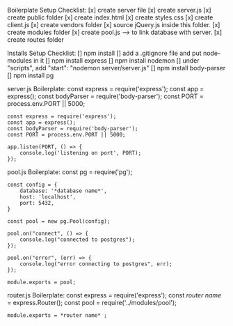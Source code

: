 Boilerplate Setup Checklist:
    [x] create server file
        [x] create server.js
        [x] create public folder
            [x] create index.html
            [x] create styles.css
            [x] create client.js
            [x] create vendors folder
                [x] source jQuery.js inside this folder.
        [x] create modules folder
            [x] create pool.js --> to link database with server.
        [x] create routes folder


Installs Setup Checklist:
    [] npm install
    [] add a .gitignore file and put node-modules in it
    [] npm install express
    [] npm install nodemon
        [] under "scripts", add "start": "nodemon server/server.js"
    [] npm install body-parser
    [] npm install pg


server.js Boilerplate:
    const express = require('express');
    const app = express();
    const bodyParser = require('body-parser');
    const PORT = process.env.PORT || 5000;

    const express = require('express');
    const app = express();
    const bodyParser = require('body-parser');
    const PORT = process.env.PORT || 5000;

    app.listen(PORT, () => {
        console.log('listening on port', PORT);
    });


pool.js Boilerplate:
    const pg = require('pg');

    const config = {
        database: '*database name*',
        host: 'localhost',          
        port: 5432,
    }

    const pool = new pg.Pool(config);

    pool.on("connect", () => {
        console.log("connected to postgres");
    });
    
    pool.on("error", (err) => {
        console.log("error connecting to postgres", err);
    });
    
    module.exports = pool;


router.js Boilerplate:
    const express = require('express');
    const *router name* = express.Router();
    const pool = require('../modules/pool');

    module.exports = *router name* ;